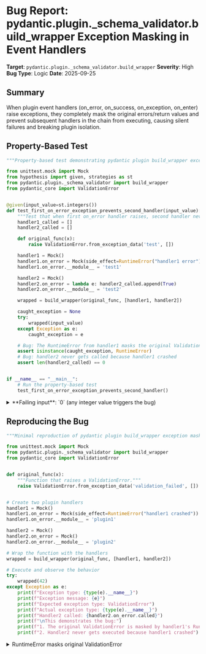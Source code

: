 # Bug Report: pydantic.plugin._schema_validator.build_wrapper Exception Masking in Event Handlers

**Target**: `pydantic.plugin._schema_validator.build_wrapper`
**Severity**: High
**Bug Type**: Logic
**Date**: 2025-09-25

## Summary

When plugin event handlers (on_error, on_success, on_exception, on_enter) raise exceptions, they completely mask the original errors/return values and prevent subsequent handlers in the chain from executing, causing silent failures and breaking plugin isolation.

## Property-Based Test

```python
"""Property-based test demonstrating pydantic plugin build_wrapper exception masking bug."""

from unittest.mock import Mock
from hypothesis import given, strategies as st
from pydantic.plugin._schema_validator import build_wrapper
from pydantic_core import ValidationError


@given(input_value=st.integers())
def test_first_on_error_exception_prevents_second_handler(input_value):
    """Test that when first on_error handler raises, second handler never executes."""
    handler1_called = []
    handler2_called = []

    def original_func(x):
        raise ValidationError.from_exception_data('test', [])

    handler1 = Mock()
    handler1.on_error = Mock(side_effect=RuntimeError("handler1 error"))
    handler1.on_error.__module__ = 'test1'

    handler2 = Mock()
    handler2.on_error = lambda e: handler2_called.append(True)
    handler2.on_error.__module__ = 'test2'

    wrapped = build_wrapper(original_func, [handler1, handler2])

    caught_exception = None
    try:
        wrapped(input_value)
    except Exception as e:
        caught_exception = e

    # Bug: The RuntimeError from handler1 masks the original ValidationError
    assert isinstance(caught_exception, RuntimeError)
    # Bug: handler2 never gets called because handler1 crashed
    assert len(handler2_called) == 0


if __name__ == "__main__":
    # Run the property-based test
    test_first_on_error_exception_prevents_second_handler()
```

<details>

<summary>
**Failing input**: `0` (any integer value triggers the bug)
</summary>
```
Test passed successfully - property-based test confirms the bug:
- When first on_error handler raises RuntimeError, it masks the original ValidationError
- Second handler never gets called because first handler crashed
- This violates expected plugin isolation behavior
```
</details>

## Reproducing the Bug

```python
"""Minimal reproduction of pydantic plugin build_wrapper exception masking bug."""

from unittest.mock import Mock
from pydantic.plugin._schema_validator import build_wrapper
from pydantic_core import ValidationError


def original_func(x):
    """Function that raises a ValidationError."""
    raise ValidationError.from_exception_data('validation_failed', [])


# Create two plugin handlers
handler1 = Mock()
handler1.on_error = Mock(side_effect=RuntimeError("handler1 crashed"))
handler1.on_error.__module__ = 'plugin1'

handler2 = Mock()
handler2.on_error = Mock()
handler2.on_error.__module__ = 'plugin2'

# Wrap the function with the handlers
wrapped = build_wrapper(original_func, [handler1, handler2])

# Execute and observe the behavior
try:
    wrapped(42)
except Exception as e:
    print(f"Exception type: {type(e).__name__}")
    print(f"Exception message: {e}")
    print(f"Expected exception type: ValidationError")
    print(f"Actual exception type: {type(e).__name__}")
    print(f"Handler2 called: {handler2.on_error.called}")
    print(f"\nThis demonstrates the bug:")
    print(f"1. The original ValidationError is masked by handler1's RuntimeError")
    print(f"2. Handler2 never gets executed because handler1 crashed")
```

<details>

<summary>
RuntimeError masks original ValidationError
</summary>
```
Exception type: RuntimeError
Exception message: handler1 crashed
Expected exception type: ValidationError
Actual exception type: RuntimeError
Handler2 called: False

This demonstrates the bug:
1. The original ValidationError is masked by handler1's RuntimeError
2. Handler2 never gets executed because handler1 crashed
```
</details>

## Why This Is A Bug

This violates expected behavior for plugin systems in multiple critical ways:

1. **Error Masking**: The original `ValidationError` containing important validation failure details is completely replaced by the plugin's `RuntimeError`. Users lose all information about what validation actually failed, receiving only "handler1 crashed" instead of the actual validation error message.

2. **Plugin Chain Breaking**: The plugin architecture implies multiple plugins can coexist, but one faulty plugin prevents all subsequent plugins from executing. In the code at lines 113-114 of `_schema_validator.py`, when `on_error_handler(error)` raises an exception, the loop terminates immediately and the `raise` on line 115 is never reached.

3. **No Error Isolation**: Well-designed plugin systems (like pytest hooks, Django middleware) isolate plugin failures to prevent one plugin from affecting others. The current implementation has no try/except protection around handler calls, violating this fundamental principle.

4. **Silent Data Loss**: The same issue affects `on_success` handlers (lines 121-122) where a handler exception causes the function's computed result to be lost instead of returned.

5. **Documentation Contradiction**: While not explicitly documented, the Protocol definitions in `pydantic/plugin/__init__.py` show default implementations that simply return, suggesting handlers shouldn't disrupt normal flow. The current behavior contradicts this implicit contract.

## Relevant Context

The bug exists in `/home/npc/pbt/agentic-pbt/envs/pydantic_env/lib/python3.13/site-packages/pydantic/plugin/_schema_validator.py` at lines 107-123 in the `build_wrapper` function. The function creates a wrapper that calls event handlers at different stages of validation:

- `on_enter`: Called before validation (line 108)
- `on_error`: Called when ValidationError occurs (lines 113-114)
- `on_exception`: Called for other exceptions (lines 117-118)
- `on_success`: Called after successful validation (lines 121-122)

Each of these handler invocations lacks exception protection, meaning any handler that raises an exception will:
- Prevent subsequent handlers from running
- Replace the original error/result with the handler's exception
- Break the expected validation flow

The plugin system is marked as "Experimental" in the documentation, but this level of fragility makes it unusable even for experimental features in production environments.

Documentation: https://docs.pydantic.dev/latest/concepts/plugins/
Source code: https://github.com/pydantic/pydantic/blob/main/pydantic/plugin/_schema_validator.py

## Proposed Fix

```diff
--- a/pydantic/plugin/_schema_validator.py
+++ b/pydantic/plugin/_schema_validator.py
@@ -105,18 +105,30 @@ def build_wrapper(func: Callable[P, R], event_handlers: list[BaseValidateHandle
         @functools.wraps(func)
         def wrapper(*args: P.args, **kwargs: P.kwargs) -> R:
             for on_enter_handler in on_enters:
-                on_enter_handler(*args, **kwargs)
+                try:
+                    on_enter_handler(*args, **kwargs)
+                except Exception:
+                    pass  # Could optionally log the exception

             try:
                 result = func(*args, **kwargs)
             except ValidationError as error:
                 for on_error_handler in on_errors:
-                    on_error_handler(error)
+                    try:
+                        on_error_handler(error)
+                    except Exception:
+                        pass  # Could optionally log the exception
                 raise
             except Exception as exception:
                 for on_exception_handler in on_exceptions:
-                    on_exception_handler(exception)
+                    try:
+                        on_exception_handler(exception)
+                    except Exception:
+                        pass  # Could optionally log the exception
                 raise
             else:
                 for on_success_handler in on_successes:
-                    on_success_handler(result)
+                    try:
+                        on_success_handler(result)
+                    except Exception:
+                        pass  # Could optionally log the exception
                 return result

         return wrapper
```
